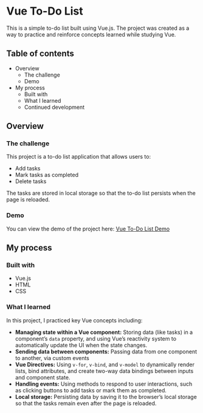 # Vue To-Do List

This is a simple to-do list built using Vue.js. The project was created as a way to practice and reinforce concepts learned while studying Vue.

## Table of contents

- Overview
  - The challenge
  - Demo
- My process
  - Built with
  - What I learned
  - Continued development

## Overview

### The challenge

This project is a to-do list application that allows users to:

- Add tasks
- Mark tasks as completed
- Delete tasks

The tasks are stored in local storage so that the to-do list persists when the page is reloaded.

### Demo

You can view the demo of the project here: [Vue To-Do List Demo](https://saga-k.github.io/Vue-checklist/)

## My process

### Built with

- Vue.js
- HTML
- CSS

### What I learned

In this project, I practiced key Vue concepts including:

- **Managing state within a Vue component:** Storing data (like tasks) in a component’s `data` property, and using Vue’s reactivity system to automatically update the UI when the state changes.
- **Sending data between components:** Passing data from one component to another, via custom events
- **Vue Directives:** Using `v-for`, `v-bind`, and `v-model` to dynamically render lists, bind attributes, and create two-way data bindings between inputs and component state.
- **Handling events:** Using methods to respond to user interactions, such as clicking buttons to add tasks or mark them as completed.
- **Local storage:** Persisting data by saving it to the browser’s local storage so that the tasks remain even after the page is reloaded.
